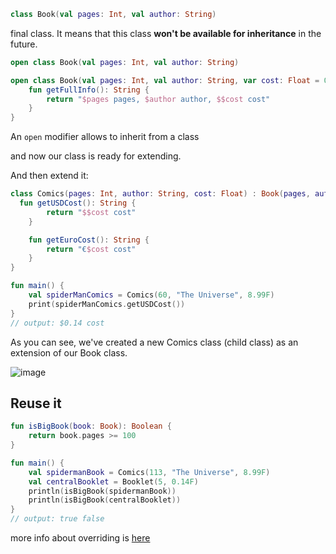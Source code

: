 ```kotlin
class Book(val pages: Int, val author: String)
```
final class. It means that this class **won't be available for inheritance** in the future.

```kotlin
open class Book(val pages: Int, val author: String)
```
```kotlin
open class Book(val pages: Int, val author: String, var cost: Float = 0F) {
    fun getFullInfo(): String {
        return "$pages pages, $author author, $$cost cost"
    }
}
```
An ```open``` modifier allows to inherit from a class  

and now our class is ready for extending.  

And then extend it:
```kotlin
class Comics(pages: Int, author: String, cost: Float) : Book(pages, author, cost) {
  fun getUSDCost(): String {
        return "$$cost cost"
    }

    fun getEuroCost(): String {
        return "€$cost cost"
    }
}
```
```kotlin
fun main() {
    val spiderManComics = Comics(60, "The Universe", 8.99F)
    print(spiderManComics.getUSDCost())
}
// output: $0.14 cost
```
As you can see, we've created a new Comics class (child class) as an extension of our Book class.  

![image](https://user-images.githubusercontent.com/63263301/202420385-a496862b-7ce4-49d4-ae03-9948fc11cd31.png)

## Reuse it

```kotlin
fun isBigBook(book: Book): Boolean {
    return book.pages >= 100
}
```
```kotlin
fun main() {
    val spidermanBook = Comics(113, "The Universe", 8.99F)
    val centralBooklet = Booklet(5, 0.14F)
    println(isBigBook(spidermanBook))
    println(isBigBook(centralBooklet))
}
// output: true false
```
more info about overriding is [here](https://github.com/KidPudel/android-starter-kit/blob/main/Kotlin/overriding.md)
